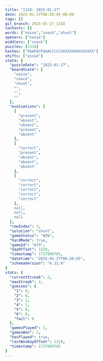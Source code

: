 ```yaml
---
title: "1318: 2025-01-27"
date: 2025-01-27T06:56:05-08:00
tags: []
git_branch: 2025-01-27_1318
contests: []
words: ["noise","snack","shunt"]
openers: ["noise"]
middlers: ["snack"]
puzzles: [1318]
hashes: ["PAAPACPAAACCCCCXXXXXXXXXXXXXXX"]
shifts: ["yocwd"]
state: {
  "puzzleDate": "2025-01-27",
  "boardState": [
    "noise",
    "snack",
    "shunt",
    "",
    "",
    ""
  ],
  "evaluations": [
    [
      "present",
      "absent",
      "absent",
      "present",
      "absent"
    ],
    [
      "correct",
      "present",
      "absent",
      "absent",
      "absent"
    ],
    [
      "correct",
      "correct",
      "correct",
      "correct",
      "correct"
    ],
    null,
    null,
    null
  ],
  "rowIndex": 3,
  "solution": "shunt",
  "gameStatus": "WIN",
  "hardMode": true,
  "gameId": "879",
  "dayOffset": 1318,
  "timestamp": 1737989765,
  "datetime": "2025-01-27T06:56:05",
  "schemaVersion": "0.31.0"
}
stats: {
  "currentStreak": 2,
  "maxStreak": 2,
  "guesses": {
    "1": 0,
    "2": 0,
    "3": 1,
    "4": 1,
    "5": 0,
    "6": 0,
    "fail": 0
  },
  "gamesPlayed": 2,
  "gamesWon": 2,
  "hasPlayed": true,
  "lastWonDayOffset": 1318,
  "timestamp": 1737989765
}
---
```

<!-- more -->
